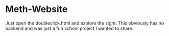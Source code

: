 # Meth-Website
Just open the doubleclick.html and explore the sight. This obviously has no backend and was just a fun school project I wanted to share.
